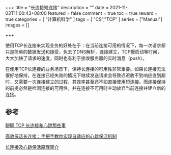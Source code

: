 +++
title = "长连接短连接"
description = ""
date = 2021-11-03T11:00:43+08:00
featured = false
comment = true
toc = true
reward = true
categories = [
"计算机科学"
]
tags = [
"CS","TCP"
]
series = ["Manual"]
images = []

+++



<!--more-->

使用TCP长连接来实现业务的好处在于：在当前连接可用的情况下，每一次请求都只是简单的数据发送和接受，免去了DNS解析，连接建立，TCP慢启动等时间，大大加快了请求的速度，同时也有利于接收服务器的实时消息（push）。

在使用TCP长连接的业务场景下，保持长连接的可用性非常重要。如果长连接无法很好地保持，在连接已经失效的情况下继续发送请求会导致迟迟收不到响应直到超时，又需要一次连接建立的过程，其效率甚至还不如直接使用短连接。而连接保持的前提必然是检测连接的可用性，并在连接不可用时主动放弃当前连接并建立新的连接。

## 参考

[聊聊 TCP 长连接和心跳那些事](https://cloud.tencent.com/developer/article/1404078)

[高效保活长连接：手把手教你实现自适应的心跳保活机制](https://blog.csdn.net/carson_ho/article/details/79522975)

[长连接及心跳保活原理简介](https://cloud.tencent.com/developer/article/1683247)

